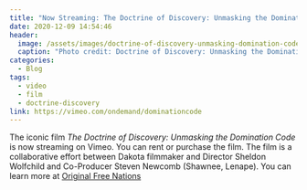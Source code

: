 ```yaml
---
title: "Now Streaming: The Doctrine of Discovery: Unmasking the Domination Code"
date: 2020-12-09 14:54:46
header:
  image: /assets/images/doctrine-of-discovery-unmasking-domination-code.jpg
  caption: "Photo credit: Doctrine of Discovery: Unmasking the Domination Code, DVD Cover"
categories:
  - Blog
tags:
  - video
  - film
  - doctrine-discovery
link: https://vimeo.com/ondemand/dominationcode
---
```

The iconic film _The Doctrine of Discovery: Unmasking the Domination Code_ is now streaming on Vimeo. You can rent or purchase the film. The film is
 a collaborative effort between Dakota filmmaker and Director Sheldon Wolfchild and Co-Producer Steven Newcomb (Shawnee, Lenape). You can learn more at [Original Free Nations](http://originalfreenations.com/)
